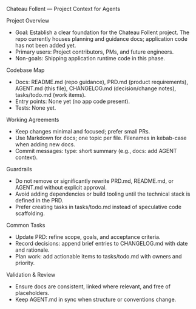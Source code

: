 Chateau Follent — Project Context for Agents

Project Overview
- Goal: Establish a clear foundation for the Chateau Follent project. The repo currently houses planning and guidance docs; application code has not been added yet.
- Primary users: Project contributors, PMs, and future engineers.
- Non-goals: Shipping application runtime code in this phase.

Codebase Map
- Docs: README.md (repo guidance), PRD.md (product requirements), AGENT.md (this file), CHANGELOG.md (decision/change notes), tasks/todo.md (work items).
- Entry points: None yet (no app code present).
- Tests: None yet.

Working Agreements
- Keep changes minimal and focused; prefer small PRs.
- Use Markdown for docs; one topic per file. Filenames in kebab-case when adding new docs.
- Commit messages: type: short summary (e.g., docs: add AGENT context).

Guardrails
- Do not remove or significantly rewrite PRD.md, README.md, or AGENT.md without explicit approval.
- Avoid adding dependencies or build tooling until the technical stack is defined in the PRD.
- Prefer creating tasks in tasks/todo.md instead of speculative code scaffolding.

Common Tasks
- Update PRD: refine scope, goals, and acceptance criteria.
- Record decisions: append brief entries to CHANGELOG.md with date and rationale.
- Plan work: add actionable items to tasks/todo.md with owners and priority.

Validation & Review
- Ensure docs are consistent, linked where relevant, and free of placeholders.
- Keep AGENT.md in sync when structure or conventions change.
